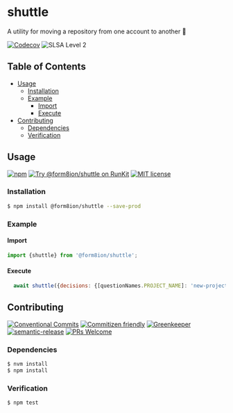 # shuttle

A utility for moving a repository from one account to another :minibus:

<!--status-badges start -->

[![Codecov][coverage-badge]][coverage-link]
![SLSA Level 2][slsa-badge]

<!--status-badges end -->

## Table of Contents

* [Usage](#usage)
  * [Installation](#installation)
  * [Example](#example)
    * [Import](#import)
    * [Execute](#execute)
* [Contributing](#contributing)
  * [Dependencies](#dependencies)
  * [Verification](#verification)

## Usage

<!--consumer-badges start -->

[![npm][npm-badge]][npm-link]
[![Try @form8ion/shuttle on RunKit][runkit-badge]][runkit-link]
[![MIT license][license-badge]][license-link]

<!--consumer-badges end -->

### Installation

```sh
$ npm install @form8ion/shuttle --save-prod
```

### Example

#### Import

```javascript
import {shuttle} from '@form8ion/shuttle';
```

#### Execute

```javascript
  await shuttle({decisions: {[questionNames.PROJECT_NAME]: 'new-project-name'}});
```

## Contributing

<!--contribution-badges start -->

[![Conventional Commits][commit-convention-badge]][commit-convention-link]
[![Commitizen friendly][commitizen-badge]][commitizen-link]
[![Greenkeeper][greenkeeper-badge]][greenkeeper-link]
[![semantic-release][semantic-release-badge]][semantic-release-link]
[![PRs Welcome][PRs-badge]][PRs-link]

<!--contribution-badges end -->

### Dependencies

```sh
$ nvm install
$ npm install
```

### Verification

```sh
$ npm test
```

[npm-link]: https://www.npmjs.com/package/@form8ion/shuttle

[npm-badge]: https://img.shields.io/npm/v/@form8ion/shuttle.svg

[runkit-link]: https://npm.runkit.com/@form8ion/shuttle

[runkit-badge]: https://badge.runkitcdn.com/@form8ion/shuttle.svg

[license-link]: LICENSE

[license-badge]: https://img.shields.io/github/license/form8ion/shuttle.svg

[commit-convention-link]: https://conventionalcommits.org

[commit-convention-badge]: https://img.shields.io/badge/Conventional%20Commits-1.0.0-yellow.svg

[commitizen-link]: http://commitizen.github.io/cz-cli/

[commitizen-badge]: https://img.shields.io/badge/commitizen-friendly-brightgreen.svg

[greenkeeper-link]: https://greenkeeper.io/

[greenkeeper-badge]: https://badges.greenkeeper.io/form8ion/shuttle.svg

[semantic-release-link]: https://github.com/semantic-release/semantic-release

[semantic-release-badge]: https://img.shields.io/badge/semantic--release-angular-e10079?logo=semantic-release

[PRs-link]: http://makeapullrequest.com

[PRs-badge]: https://img.shields.io/badge/PRs-welcome-brightgreen.svg

[coverage-link]: https://codecov.io/github/form8ion/shuttle

[coverage-badge]: https://img.shields.io/codecov/c/github/form8ion/shuttle?logo=codecov

[slsa-badge]: https://slsa.dev/images/gh-badge-level2.svg
